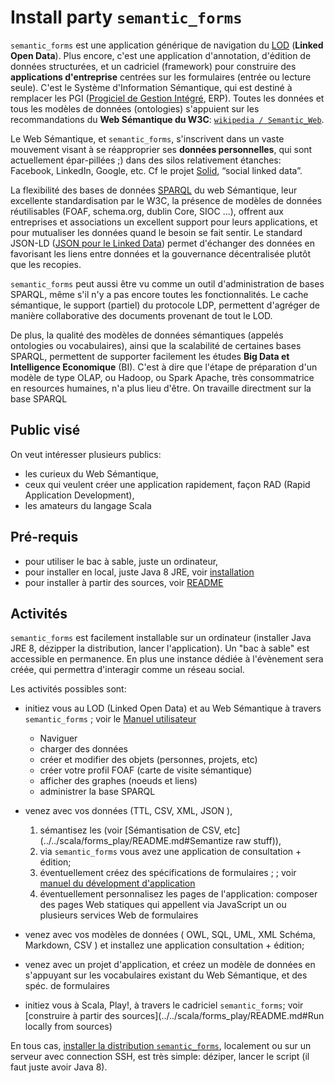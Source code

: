 <!-- pandoc --standalone install_party_semantic_forms.md > install_party_semantic_forms.html -->

# Install party `semantic_forms`

`semantic_forms` est une application générique de navigation du [LOD](https://fr.wikipedia.org/wiki/Linked_open_data) (**Linked Open Data**).
Plus encore, c'est une application d'annotation, d'édition de données structurées, et un cadriciel (framework) pour construire des **applications d'entreprise** centrées sur les formulaires (entrée ou lecture seule). C'est le Système d'Information Sémantique, qui est destiné à remplacer les PGI ([Progiciel de Gestion Intégré](https://fr.wikipedia.org/wiki/Progiciel_de_gestion_int%C3%A9gr%C3%A9), ERP). Toutes les données et tous les modèles de données (ontologies) s'appuient sur les recommandations du **Web Sémantique du W3C**: 
[`wikipedia / Semantic_Web`](https://en.wikipedia.org/wiki/Semantic_Web).

Le Web Sémantique, et `semantic_forms`, s'inscrivent dans un vaste mouvement visant à se réapproprier ses **données personnelles**, qui sont actuellement épar-pillées ;) dans des silos relativement étanches: Facebook, LinkedIn, Google, etc. 
Cf le projet [Solid](https://blog.p2pfoundation.net/solid-can-web-re-decentralised/2016/04/07), “social linked data”.

La flexibilité des bases de données [SPARQL](https://fr.wikipedia.org/wiki/SPARQL) du web Sémantique, leur excellente standardisation par le W3C, la présence de modèles de données réutilisables (FOAF, schema.org, dublin Core, SIOC ...), offrent aux entreprises et associations un excellent support pour leurs applications, et pour mutualiser les données quand le besoin se fait sentir. Le standard JSON-LD ([JSON pour le Linked Data](https://en.wikipedia.org/wiki/JSON-LD)) permet d'échanger des données en favorisant les liens entre données et la gouvernance décentralisée plutôt que les recopies.

`semantic_forms` peut aussi être vu comme un outil d'administration de bases SPARQL, même s'il n'y a pas encore toutes les fonctionnalités. Le cache sémantique, le support (partiel) du protocole LDP, permettent d'agréger de manière collaborative des documents provenant de tout le LOD.

De plus, la qualité des modèles de données sémantiques (appelés ontologies ou vocabulaires), ainsi que la scalabilité de certaines bases SPARQL, permettent de supporter facilement les études **Big Data et Intelligence Economique** (BI). C'est à dire que l'étape de préparation d'un modèle de type OLAP, ou Hadoop, ou Spark Apache, très consommatrice en resources humaines, n'a plus lieu d'être. On travaille directment sur la base SPARQL

## Public visé
On veut intéresser plusieurs publics:

- les curieux du Web Sémantique,
- ceux qui veulent créer une application rapidement, façon RAD (Rapid Application Development),
- les amateurs du langage Scala

## Pré-requis
- pour utiliser le bac à sable, juste un ordinateur,
- pour installer en local, juste Java 8 JRE, voir [installation](install.md)
- pour installer à partir des sources, voir [README](../../scala/forms_play/README.md)

## Activités
`semantic_forms` est facilement installable sur un ordinateur (installer Java JRE 8, dézipper la distribution, lancer l'application). Un "bac à sable" est accessible en permanence. En plus une instance dédiée à l'évènement sera créée, qui permettra d'interagir comme un réseau social.

Les activités possibles sont:

- initiez vous au LOD (Linked Open Data) et au Web Sémantique à travers `semantic_forms` ; voir le <a href="https://github.com/jmvanel/semantic_forms/wiki/Manuel-utilisateur">Manuel utilisateur</a>
    * Naviguer
    * charger des données
    * créer et modifier des objets (personnes, projets, etc)
    * créer votre profil FOAF (carte de visite sémantique)
    * afficher des graphes (noeuds et liens)
    * administrer la base SPARQL


- venez avec vos données (TTL, CSV, XML, JSON ),
    1. sémantisez les (voir [Sémantisation de CSV, etc](../../scala/forms_play/README.md#Semantize raw stuff)),
    2. via `semantic_forms` vous avez une application de consultation + édition;
    3. éventuellement créez des spécifications de formulaires ; ; voir [manuel du dévelopment d'application](https://github.com/jmvanel/semantic_forms/wiki/Application-development-manual)
    4. éventuellement personnalisez les pages de l'application: composer des pages Web statiques qui appellent via JavaScript un ou plusieurs services Web de formulaires
- venez avec vos modèles de données ( OWL, SQL, UML, XML Schéma, Markdown, CSV ) et installez une application consultation + édition;
- venez avec un projet d'application, et créez un modèle de données en s'appuyant sur les vocabulaires existant du Web Sémantique, et des spéc. de formulaires
- initiez vous à Scala, Play!, à travers le cadriciel `semantic_forms`; voir [construire à partir des sources](../../scala/forms_play/README.md#Run locally from sources)

En tous cas, [installer la distribution `semantic_forms`](install.md), localement ou sur un serveur avec connection SSH, est très simple: déziper, lancer le script (il faut juste avoir Java 8).


